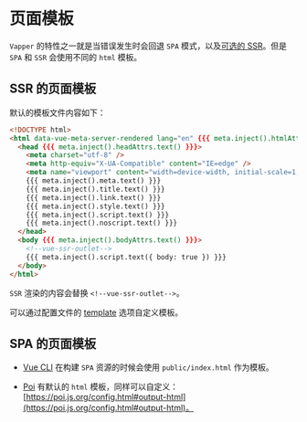 # 页面模板

`Vapper` 的特性之一就是当错误发生时会回退 `SPA` 模式，以及[可选的 SSR](/zh/routes-meta.html#可选的-ssr)。但是 `SPA` 和 `SSR` 会使用不同的 `html` 模板。

## SSR 的页面模板

默认的模板文件内容如下：

```html
<!DOCTYPE html>
<html data-vue-meta-server-rendered lang="en" {{{ meta.inject().htmlAttrs.text() }}}>
  <head {{{ meta.inject().headAttrs.text() }}}>
    <meta charset="utf-8" />
    <meta http-equiv="X-UA-Compatible" content="IE=edge" />
    <meta name="viewport" content="width=device-width, initial-scale=1, maximum-scale=1, user-scalable=no, minimal-ui" />
    {{{ meta.inject().meta.text() }}}
    {{{ meta.inject().title.text() }}}
    {{{ meta.inject().link.text() }}}
    {{{ meta.inject().style.text() }}}
    {{{ meta.inject().script.text() }}}
    {{{ meta.inject().noscript.text() }}}
  </head>
  <body {{{ meta.inject().bodyAttrs.text() }}}>
    <!--vue-ssr-outlet-->
    {{{ meta.inject().script.text({ body: true }) }}}
  </body>
</html>
```

`SSR` 渲染的内容会替换 `<!--vue-ssr-outlet-->`。

可以通过配置文件的 [template](/zh/config.html#template) 选项自定义模板。

## SPA 的页面模板

- [Vue CLI](https://cli.vuejs.org/) 在构建 `SPA` 资源的时候会使用 `public/index.html` 作为模板。

- [Poi](https://poi.js.org/) 有默认的 `html` 模板，同样可以自定义：[https://poi.js.org/config.html#output-html](https://poi.js.org/config.html#output-html)。